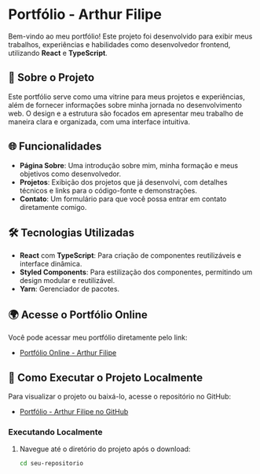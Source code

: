 # Portfólio - Arthur Filipe

Bem-vindo ao meu portfólio! Este projeto foi desenvolvido para exibir meus trabalhos, experiências e habilidades como desenvolvedor frontend, utilizando **React** e **TypeScript**.

## 📖 Sobre o Projeto

Este portfólio serve como uma vitrine para meus projetos e experiências, além de fornecer informações sobre minha jornada no desenvolvimento web. O design e a estrutura são focados em apresentar meu trabalho de maneira clara e organizada, com uma interface intuitiva.

## 🌐 Funcionalidades

- **Página Sobre**: Uma introdução sobre mim, minha formação e meus objetivos como desenvolvedor.
- **Projetos**: Exibição dos projetos que já desenvolvi, com detalhes técnicos e links para o código-fonte e demonstrações.
- **Contato**: Um formulário para que você possa entrar em contato diretamente comigo.

## 🛠️ Tecnologias Utilizadas

- **React** com **TypeScript**: Para criação de componentes reutilizáveis e interface dinâmica.
- **Styled Components**: Para estilização dos componentes, permitindo um design modular e reutilizável.
- **Yarn**: Gerenciador de pacotes.

## 🌍 Acesse o Portfólio Online

Você pode acessar meu portfólio diretamente pelo link:

- [Portfólio Online - Arthur Filipe](https://seu-portfolio.com)

## 🚀 Como Executar o Projeto Localmente

Para visualizar o projeto ou baixá-lo, acesse o repositório no GitHub:

- [Portfólio - Arthur Filipe no GitHub](https://github.com/seu-usuario/seu-repositorio)

### Executando Localmente

1. Navegue até o diretório do projeto após o download:
   ```bash
   cd seu-repositorio
